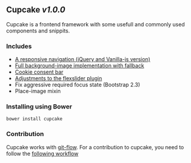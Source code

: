 ## Cupcake _v1.0.0_

Cupcake is a frontend framework with some usefull and commonly used components and snippits.


### Includes
- [A responsive navigation (jQuery and Vanilla-js version)](docs/navigation.md)
- [Full background-image implementation with fallback](docs/full-img-bg.md)
- [Cookie consent bar](docs/cookie-consent.md)
- [Adjustments to the flexslider plugin](docs/slider.md)
- Fix aggressive required focus state (Bootstrap 2.3)
- Place-image mixin

### Installing using Bower
```
bower install cupcake
```

### Contribution
Cupcake works with [git-flow](https://github.com/nvie/gitflow). For a contribution to cupcake, you need to follow the [following workflow](https://github.com/nvie/gitflow#initialization)
